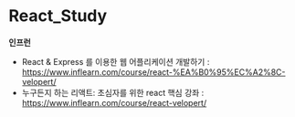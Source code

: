 # React_Study

**인프런**
- React & Express 를 이용한 웹 어플리케이션 개발하기 : https://www.inflearn.com/course/react-%EA%B0%95%EC%A2%8C-velopert/
- 누구든지 하는 리액트: 초심자를 위한 react 핵심 강좌 : https://www.inflearn.com/course/react-velopert/

